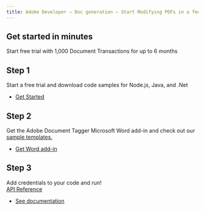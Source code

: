 ```yaml
---
title: Adobe Developer — Doc generation — Start Modifying PDFs in a few Minutes
---
```


<TitleBlock slots="heading, text" theme="light" className="titleBlock-align-left"/>

## Get started in minutes
Start free trial with 1,000 Document Transactions for up to 6 months

<TextBlock slots="heading, text, buttons" theme="light"  width="33%" className="align-left"/>

## Step 1

Start a free trial and download code samples for Node.js, Java, and .Net

- [Get Started](https://dc.stage.acrobat.com/dc-integration-creation-app-cdn/index.html?api=document-generation-api)


<TextBlock slots="heading, text, buttons" theme="light"  width="33%" className="align-left link"/>

## Step 2

Get the Adobe Document Tagger Microsoft Word add-in and check out our [sample templates.](#sample-blade)

- [Get Word add-in](/document-services/docs/overview/document-generation-api/wordaddin/)


<TextBlock slots="heading, text, buttons" theme="light"  width="33%" className="align-left link"/>

## Step 3

Add credentials to your code and run! <br/>[API Reference](https://www.adobe.com/go/dcsdk_APIdocs#post-documentGeneration)

- [See documentation](/document-services/docs/overview/document-generation-api/)
